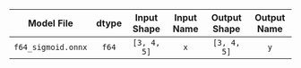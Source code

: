 | Model File | dtype|Input Shape | Input Name | Output Shape | Output Name |
|:---:|:---:|:---:|:---:|:---:|:---:|
| `f64_sigmoid.onnx` | `f64` |`[3, 4, 5]` | `x` | `[3, 4, 5]`| `y` |